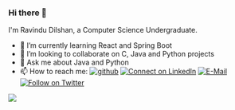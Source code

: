 ### Hi there 👋

I'm Ravindu Dilshan, a Computer Science Undergraduate.
<!--
**ravdsn/ravdsn** is a ✨ _special_ ✨ repository because its `README.md` (this file) appears on your GitHub profile.

Here are some ideas to get you started:

- 🔭 I’m currently working on ...
-->

- 🌱 I’m currently learning React and Spring Boot
- 👯 I’m looking to collaborate on C, Java and Python projects
- 💬 Ask me about Java and Python
- 📫 How to reach me: [![github](https://img.shields.io/badge/--github?label=Github&logo=Github&style=social)](https://github.com/ravdsn) [![Connect on LinkedIn](https://img.shields.io/badge/--linkedin?label=LinkedIn&logo=LinkedIn&style=social)](https://www.linkedin.com/in/ravindu-dilshan/) [![E-Mail](https://img.shields.io/badge/--email?label=E-mail&logo=Gmail&style=social)](mailto:ravindu.dilshan.rd@gmail.com)[![Follow on Twitter](https://img.shields.io/badge/--twitter?label=Twitter&logo=Twitter&style=social)](https://twitter.com/ravdsn)
<!--- 🤔 I’m looking for help with ...-->
<!--
- 😄 Pronouns: ...
- ⚡ Fun fact: ...
-->
<img align="center" src ="https://github-readme-stats.vercel.app/api?username=ravdsn&show_icons=true&count_private=true&theme=default&hide_border=true&hide=issues&include_all_commits=true">
<!-- <img align="center" src="https://github-readme-stats.vercel.app/api/top-langs/?username=ravdsn&layout=compact" />
